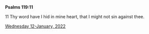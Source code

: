 **Psalms 119:11**

11 Thy word have I hid in mine heart, that I might not sin against thee.

[Wednesday 12-January, 2022](https://t.me/s/daily_scripture)
